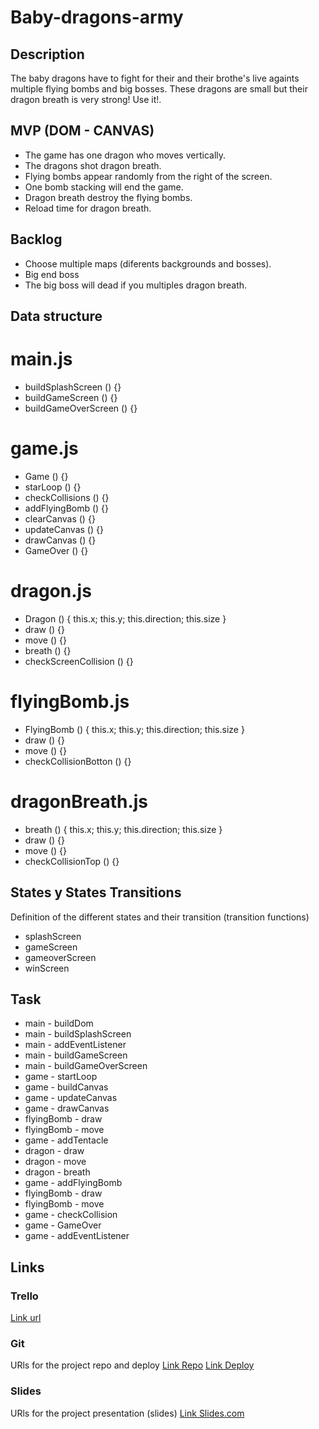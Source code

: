 # Baby-dragons-army
## Description
The baby dragons have to fight for their and their brothe's live againts multiple flying bombs and big bosses. These dragons are small but their dragon breath is very strong! Use it!.

## MVP (DOM - CANVAS)
- The game has one dragon who moves vertically.
- The dragons shot dragon breath.
- Flying bombs appear randomly from the right of the screen.
- One bomb stacking will end the game.
- Dragon breath destroy the flying bombs.
- Reload time for dragon breath.

## Backlog
- Choose multiple maps (diferents backgrounds and bosses).
- Big end boss
- The big boss will dead if you multiples dragon breath.

## Data structure
# main.js

- buildSplashScreen () {}
- buildGameScreen () {}
- buildGameOverScreen () {}

# game.js
- Game () {}
- starLoop () {}
- checkCollisions () {}
- addFlyingBomb () {}
- clearCanvas () {}
- updateCanvas () {}
- drawCanvas () {}
- GameOver () {}

# dragon.js 

- Dragon () {
    this.x;
    this.y;
    this.direction;
    this.size
}
- draw () {}
- move () {}
- breath () {}
- checkScreenCollision () {}

# flyingBomb.js 

- FlyingBomb () {
    this.x;
    this.y;
    this.direction;
    this.size
}
- draw () {}
- move () {}
- checkCollisionBotton () {}

# dragonBreath.js 

- breath () {
    this.x;
    this.y;
    this.direction;
    this.size
}
- draw () {}
- move () {}
- checkCollisionTop () {}

## States y States Transitions
Definition of the different states and their transition (transition functions)

- splashScreen
- gameScreen
- gameoverScreen
- winScreen


## Task
- main - buildDom
- main - buildSplashScreen
- main - addEventListener
- main - buildGameScreen
- main - buildGameOverScreen
- game - startLoop
- game - buildCanvas
- game - updateCanvas
- game - drawCanvas
- flyingBomb - draw
- flyingBomb - move
- game - addTentacle
- dragon - draw
- dragon - move
- dragon - breath
- game - addFlyingBomb 
- flyingBomb  - draw
- flyingBomb  - move
- game - checkCollision
- game - GameOver
- game - addEventListener

## Links


### Trello
[Link url](https://trello.com/b/uGwsCaER/baby-dragons-army)


### Git
URls for the project repo and deploy
[Link Repo](http://github.com)
[Link Deploy](http://github.com)


### Slides
URls for the project presentation (slides)
[Link Slides.com](http://slides.com)
